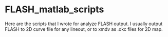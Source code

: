 # FLASH_matlab_scripts

Here are the scripts that I wrote for analyze FLASH output. I usually output FLASH to 2D curve file for any lineout, or to xmdv as .okc files for 2D map.
